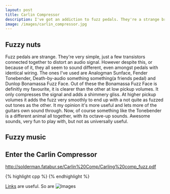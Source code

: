 ```yaml
---
layout: post
title: Carlin Compressor
description: I've got an addiction to fuzz pedals. They're a strange breed - circuit-wise they're similar, but they all seem to sound different. Last weekend I built my first guitar pedal, a copy of a quite different, rare 70s fuzz pedal from Sweden called the Carlin Compressor.
image: /images/carlin_compressor.jpg
---
```


## Fuzzy nuts
Fuzz pedals are strange. They're very simple, just a few transistors connected together to distort an audio signal. However despite this, or because of it, they all seem to sound different, even amongst pedals with identical wiring.
The ones I've used are Analogman Sunface, Fender Tonebender, Death-by-audio something something(a friends pedal) and Dunlop Bonamassa Fuzz Face. Out of these the Bonamassa Fuzz Face is definitly my favourite, it is clearer than the other at low pickup volumes. It only compresses the signal and adds a shimmery gliss. At higher pickup volumes it adds the fuzz very smoothly to end up with a not quite as fuzzed out tones as the other. It my opinion it's more useful and lets more of the guitars own sound through.
Now, of course something like the Tonebender is a different animal all together, with its octave-up sounds. Awesome sounds, very fun to play with, but not as universally useful.

## Fuzzy music

## Enter the Carlin Compressor
http://solderman.fatabur.se/Carlin%20Comp/Carling%20comp_fuzz.pdf



{% highlight cpp %}
{% endhighlight %}

[Links](http://google.co.uk) are useful.
So are ![Images](/images/images.jpg)